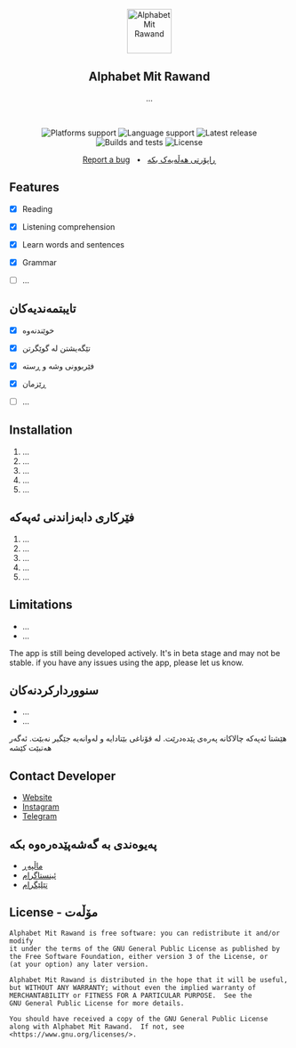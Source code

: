 <p align="center">
  <img src="./images/icon.png" alt="Alphabet Mit Rawand" width="80" height="80"/>
</p>

<h2 align="center"><b>Alphabet Mit Rawand</b></h2>
<p align="center">
 ...
<p><br>

<p align="center">
<!-- Platforms support -->
<img alt="Platforms support" src="https://img.shields.io/badge/platform-Android%20%7C%20IOS%20%7C%20Web-App">
<!-- Language support -->
<img alt="Language support" src="https://img.shields.io/github/languages/top/AlphabetMitRawand/alphabetmitrawand?color=skyblue&logo=language%20support&logoColor=blue">
<!-- Latest release -->
<img src="https://img.shields.io/github/v/release/AlphabetMitRawand/alphabetmitrawand?include_prereleases&amp;label=latest%20release" alt="Latest release">
<!-- Build and test -->
<img src="https://github.com/AlphabetMitRawandalphabetmitrawand/actions/workflows/build.yml/badge.svg" alt="Builds and tests">
<!-- License -->
<img src="https://img.shields.io/badge/License-GPLv3-blue.svg" alt="License">
</p>
<p align="center">
  <a href="https://github.com/AlphabetMitRawand/alphabetmitrawand/issues">Report a bug</a> &nbsp; &#8226; &nbsp;
  <a href="https://github.com/AlphabetMitRawand/alphabetmitrawand/issues">ڕاپۆرتی هەڵەیەک بکە</a>
</p>


## Features

- [x] Reading
- [x] Listening comprehension
- [x] Learn words and sentences
- [x] Grammar
- [ ] ...


## تایبتمەندیەکان

- [x] خوێندنەوە
- [x] تێگەیشتن لە گوێگرتن
- [x] فێربوونی وشە و ڕستە
- [x] ڕێزمان
- [ ] ...


## Installation

<ol>
  <li>...</li>
  <li>...</li>
  <li>...</li>
  <li>...</li>
  <li>...</li>
</ol>


## فێرکاری دابەزاندنی ئەپەکە

<ol>
  <li>...</li>
  <li>...</li>
  <li>...</li>
  <li>...</li>
  <li>...</li>
</ol>


## Limitations

- ...
- ...

The app is still being developed actively. It's in beta stage and may not be stable. if you have any
issues using the app, please let us know.


## سنووردارکردنەکان

- ...
- ...

هێشتا ئەپەکە چالاکانە پەرەی پێدەدرێت. لە قۆناغی بێتادایە و لەوانەیە جێگیر نەبێت. ئەگەر هەتبێت
کێشە


## Contact Developer

- [Website](https://alphabet.r4wand.eu.org/)
- [Instagram](https://instagram.com/de.krd)
- [Telegram](https://t.me/de_krd)


## پەیوەندی بە گەشەپێدەرەوە بکە

- [ماڵپەڕ](https://alphabet.r4wand.eu.org/)
- [ئینستاگرام](https://instagram.com/de.krd)
- [تێلێگرام](https://t.me/de_krd)


## License - مۆڵەت

```
Alphabet Mit Rawand is free software: you can redistribute it and/or modify
it under the terms of the GNU General Public License as published by
the Free Software Foundation, either version 3 of the License, or
(at your option) any later version.

Alphabet Mit Rawand is distributed in the hope that it will be useful,
but WITHOUT ANY WARRANTY; without even the implied warranty of
MERCHANTABILITY or FITNESS FOR A PARTICULAR PURPOSE.  See the
GNU General Public License for more details.

You should have received a copy of the GNU General Public License
along with Alphabet Mit Rawand.  If not, see <https://www.gnu.org/licenses/>.
```
